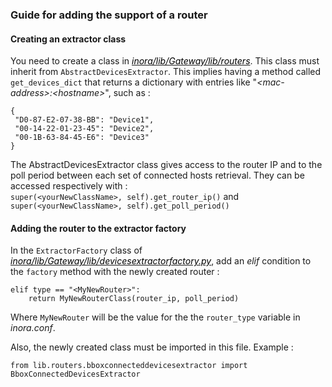 ### Guide for adding the support of a router

#### Creating an extractor class
You need to create a class in <span style="color: green">[*<span style="color: black">inora/lib/Gateway/lib/routers*](../Gateway/lib/router/devicesextractor.py)</span>. This class must inherit from `AbstractDevicesExtractor`. This implies having a method called `get_devices_dict` that returns a dictionary with entries like "*&lt;mac-address&gt;:&lt;hostname&gt;*", such as :
```
{
 "D0-87-E2-07-38-BB": "Device1",
 "00-14-22-01-23-45": "Device2",
 "00-1B-63-84-45-E6": "Device3"
}
```

The AbstractDevicesExtractor class gives access to the router IP and to the poll period between each set of connected hosts retrieval. They can be accessed respectively with :</br>
`super(<yourNewClassName>, self).get_router_ip()` and `super(<yourNewClassName>, self).get_poll_period()`

#### Adding the router to the extractor factory

In the `ExtractorFactory` class of [*<span style="color: black">inora/lib/Gateway/lib/devicesextractorfactory.py*](../Gateway/lib/devicesextractorfactory.py)</span>, add an *elif* condition to the `factory` method with the newly created router :
```
elif type == "<MyNewRouter>":
    return MyNewRouterClass(router_ip, poll_period)
```
Where `MyNewRouter` will be the value for the the `router_type` variable in *inora.conf*.

Also, the newly created class must be imported in this file. Example :
```
from lib.routers.bboxconnecteddevicesextractor import BboxConnectedDevicesExtractor
```
